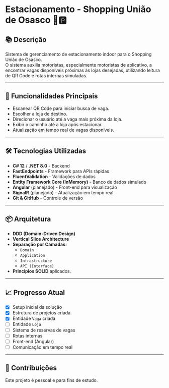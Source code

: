 # Estacionamento - Shopping União de Osasco 🚗🅿️

## 📚 Descrição

Sistema de gerenciamento de estacionamento indoor para o Shopping União de Osasco.  
O sistema auxilia motoristas, especialmente motoristas de aplicativo, a encontrar vagas disponíveis próximas às lojas desejadas, utilizando leitura de QR Code e rotas internas simuladas.

---

## 🚀 Funcionalidades Principais

- Escanear QR Code para iniciar busca de vaga.
- Escolher a loja de destino.
- Direcionar o usuário até a vaga mais próxima da loja.
- Exibir o caminho até a loja após estacionar.
- Atualização em tempo real de vagas disponíveis.

---

## 🛠️ Tecnologias Utilizadas

- **C# 12** / **.NET 8.0** - Backend
- **FastEndpoints** - Framework para APIs rápidas
- **FluentValidation** - Validações de dados
- **Entity Framework Core (InMemory)** - Banco de dados simulado
- **Angular** (planejado) - Front-end para visualização
- **SignalR** (planejado) - Atualização em tempo real
- **Git & GitHub** - Controle de versão

---

## 📦 Arquitetura

- **DDD (Domain-Driven Design)**
- **Vertical Slice Architecture**
- **Separação por Camadas:**
  - `Domain`
  - `Application`
  - `Infrastructure`
  - `API (Interface)`
- **Principios SOLID** aplicados.

---

## 📈 Progresso Atual

- [x] Setup inicial da solução
- [x] Estrutura de projetos criada
- [x] Entidade `Vaga` criada
- [ ] Entidade `Loja`
- [ ] Sistema de reservas de vagas
- [ ] Rotas internas
- [ ] Front-end (Angular)
- [ ] Comunicação em tempo real

---

## 🤝 Contribuições

Este projeto é pessoal e para fins de estudo.  



